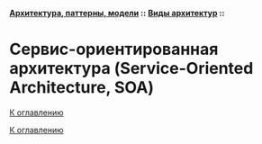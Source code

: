 **[Архитектура, паттерны, модели](../../README.md#patterns) ::** 
**[Виды архитектур](../../README.md#patterns-architectures) ::**
# Сервис-ориентированная архитектура (Service-Oriented Architecture, SOA)

<!--

-->

[К оглавлению](../../README.md#patterns-architectures)



[К оглавлению](../../README.md#patterns-architectures)
